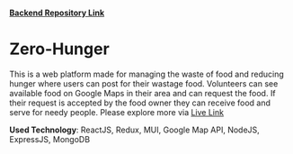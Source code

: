 #### [Backend Repository Link](https://github.com/Arifur-Rahaman/zero-hunger-server)

# Zero-Hunger  
This is a web platform made for managing the waste of food and reducing hunger where users can post for their wastage food. Volunteers can see available food on Google Maps in their area and can request the food. If their request is accepted by the food owner they can receive food and serve for needy people. Please explore more via [Live Link](https://zero-hunger-client.vercel.app/)

**Used Technology**: ReactJS, Redux, MUI, Google Map API, NodeJS, ExpressJS, MongoDB

